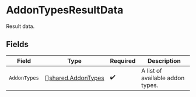 # AddonTypesResultData

Result data.


## Fields

| Field                                                           | Type                                                            | Required                                                        | Description                                                     |
| --------------------------------------------------------------- | --------------------------------------------------------------- | --------------------------------------------------------------- | --------------------------------------------------------------- |
| `AddonTypes`                                                    | [][shared.AddonTypes](../../../pkg/models/shared/addontypes.md) | :heavy_check_mark:                                              | A list of available addon types.                                |